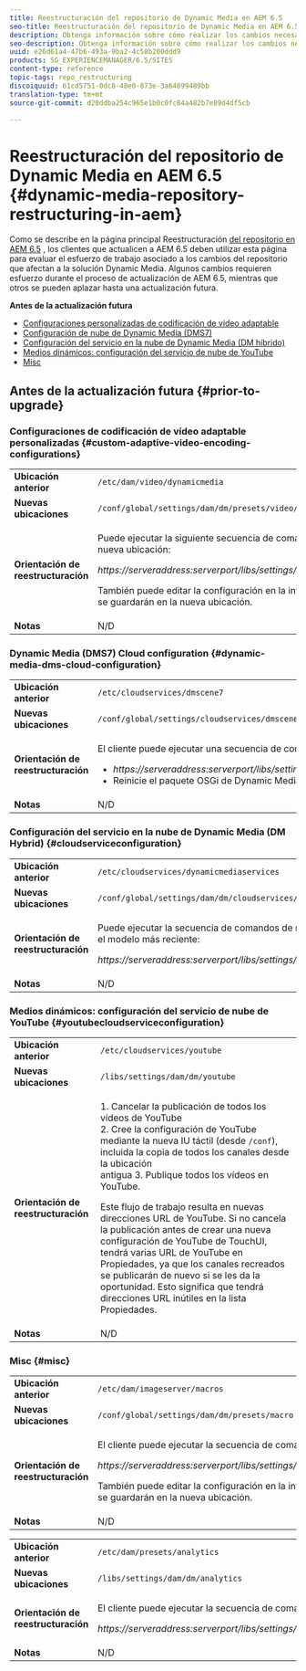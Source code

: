 ```yaml
---
title: Reestructuración del repositorio de Dynamic Media en AEM 6.5
seo-title: Reestructuración del repositorio de Dynamic Media en AEM 6.5
description: Obtenga información sobre cómo realizar los cambios necesarios para migrar a la nueva estructura de repositorio en AEM 6.5 para Dynamic Media.
seo-description: Obtenga información sobre cómo realizar los cambios necesarios para migrar a la nueva estructura de repositorio en AEM 6.5 para Dynamic Media.
uuid: e26d61a4-47b6-493a-9ba2-4c58b200ddd9
products: SG_EXPERIENCEMANAGER/6.5/SITES
content-type: reference
topic-tags: repo_restructuring
discoiquuid: 61cd5751-0dc8-48e0-873e-3a64899489bb
translation-type: tm+mt
source-git-commit: d20ddba254c965e1b0c0fc84a482b7e89d4df5cb

---
```



# Reestructuración del repositorio de Dynamic Media en AEM 6.5 {#dynamic-media-repository-restructuring-in-aem}

Como se describe en la página principal Reestructuración [del repositorio en AEM 6.5](/help/sites-deploying/repository-restructuring.md) , los clientes que actualicen a AEM 6.5 deben utilizar esta página para evaluar el esfuerzo de trabajo asociado a los cambios del repositorio que afectan a la solución Dynamic Media. Algunos cambios requieren esfuerzo durante el proceso de actualización de AEM 6.5, mientras que otros se pueden aplazar hasta una actualización futura.

**Antes de la actualización futura**

* [Configuraciones personalizadas de codificación de vídeo adaptable](/help/sites-deploying/dynamicmedia-repository-restructuring-in-aem-6-5.md#custom-adaptive-video-encoding-configurations)
* [Configuración de nube de Dynamic Media (DMS7)](/help/sites-deploying/dynamicmedia-repository-restructuring-in-aem-6-5.md#dynamic-media-dms-cloud-configuration)
* [Configuración del servicio en la nube de Dynamic Media (DM híbrido)](/help/sites-deploying/dynamicmedia-repository-restructuring-in-aem-6-5.md#cloudserviceconfiguration)
* [Medios dinámicos: configuración del servicio de nube de YouTube](/help/sites-deploying/dynamicmedia-repository-restructuring-in-aem-6-5.md#youtubecloudserviceconfiguration)
* [Misc](/help/sites-deploying/dynamicmedia-repository-restructuring-in-aem-6-5.md#misc)

## Antes de la actualización futura {#prior-to-upgrade}

### Configuraciones de codificación de vídeo adaptable personalizadas {#custom-adaptive-video-encoding-configurations}

<table>
 <tbody>
  <tr>
   <td><strong>Ubicación anterior</strong></td>
   <td><code>/etc/dam/video/dynamicmedia</code></td>
  </tr>
  <tr>
   <td><strong>Nuevas ubicaciones</strong></td>
   <td><code>/conf/global/settings/dam/dm/presets/video/jcr:content</code></td>
  </tr>
  <tr>
   <td><strong>Orientación de reestructuración</strong></td>
   <td><p>Puede ejecutar la siguiente secuencia de comandos de migración para migrar a la nueva ubicación:</p> <p><em>https://serveraddress:serverport/libs/settings/dam/dm/presets.migratedmcontent.json</em></p> <p>También puede editar la configuración en la interfaz de usuario de AEM y los cambios se guardarán en la nueva ubicación.</p> </td>
  </tr>
  <tr>
   <td><strong>Notas</strong></td>
   <td>N/D<br /> </td>
  </tr>
 </tbody>
</table>

### Dynamic Media (DMS7) Cloud configuration {#dynamic-media-dms-cloud-configuration}

<table>
 <tbody>
  <tr>
   <td><strong>Ubicación anterior</strong></td>
   <td><code>/etc/cloudservices/dmscene7</code></td>
  </tr>
  <tr>
   <td><strong>Nuevas ubicaciones</strong></td>
   <td><code>/conf/global/settings/cloudservices/dmscene7</code></td>
  </tr>
  <tr>
   <td><strong>Orientación de reestructuración</strong></td>
   <td><p>El cliente puede ejecutar una secuencia de comandos de migración en esta ubicación:<br /> </p>
    <ul>
     <li><em>https://serveraddress:serverport/libs/settings/dam/dm/presets.migratedmcontent.json</em></li>
     <li>Reinicie el paquete OSGi de Dynamic Media.</li>
    </ul> </td>
  </tr>
  <tr>
   <td><strong>Notas</strong></td>
   <td>N/D</td>
  </tr>
 </tbody>
</table>

### Configuración del servicio en la nube de Dynamic Media (DM Hybrid) {#cloudserviceconfiguration}

<table>
 <tbody>
  <tr>
   <td><strong>Ubicación anterior</strong></td>
   <td><code>/etc/cloudservices/dynamicmediaservices</code></td>
  </tr>
  <tr>
   <td><strong>Nuevas ubicaciones</strong></td>
   <td><code>/conf/global/settings/dam/dm/cloudservices/dynamicmediaservices</code></td>
  </tr>
  <tr>
   <td><strong>Orientación de reestructuración</strong></td>
   <td><p>Puede ejecutar la secuencia de comandos de migración siguiente para alinearla con el modelo más reciente:</p> <p><em>https://serveraddress:serverport/libs/settings/dam/dm/presets.migratedmcontent.jso</em></p> </td>
  </tr>
  <tr>
   <td><strong>Notas</strong></td>
   <td>N/D<br /> </td>
  </tr>
 </tbody>
</table>

### Medios dinámicos: configuración del servicio de nube de YouTube {#youtubecloudserviceconfiguration}

<table>
 <tbody>
  <tr>
   <td><strong>Ubicación anterior</strong></td>
   <td><code>/etc/cloudservices/youtube</code></td>
  </tr>
  <tr>
   <td><strong>Nuevas ubicaciones</strong></td>
   <td><code>/libs/settings/dam/dm/youtube</code></td>
  </tr>
  <tr>
   <td><strong>Orientación de reestructuración</strong></td>
   <td><p>1. Cancelar la publicación de todos los vídeos de YouTube<br /> 2. Cree la configuración de YouTube mediante la nueva IU táctil (desde <code>/conf</code>), incluida la copia de todos los canales desde la ubicación<br /> antigua 3. Publique todos los vídeos en YouTube.</p> <p>Este flujo de trabajo resulta en nuevas direcciones URL de YouTube. Si no cancela la publicación antes de crear una nueva configuración de YouTube de TouchUI, tendrá varias URL de YouTube en Propiedades, ya que los canales recreados se publicarán de nuevo si se les da la oportunidad. Esto significa que tendrá direcciones URL inútiles en la lista Propiedades.</p> </td>
  </tr>
  <tr>
   <td><strong>Notas</strong></td>
   <td>N/D<br /> </td>
  </tr>
 </tbody>
</table>

### Misc {#misc}

<table>
 <tbody>
  <tr>
   <td><strong>Ubicación anterior</strong></td>
   <td><code>/etc/dam/imageserver/macros</code></td>
  </tr>
  <tr>
   <td><strong>Nuevas ubicaciones</strong></td>
   <td><code>/conf/global/settings/dam/dm/presets/macro</code></td>
  </tr>
  <tr>
   <td><strong>Orientación de reestructuración</strong></td>
   <td><p>El cliente puede ejecutar la secuencia de comandos de migración siguiente.</p> <p><em>https://serveraddress:serverport/libs/settings/dam/dm/presets.migratedmcontent.json</em></p> <p>También puede editar la configuración en la interfaz de usuario de AEM y los cambios se guardarán en la nueva ubicación.</p> </td>
  </tr>
  <tr>
   <td><strong>Notas</strong></td>
   <td>N/D</td>
  </tr>
 </tbody>
</table>

<table>
 <tbody>
  <tr>
   <td><strong>Ubicación anterior</strong></td>
   <td><code>/etc/dam/presets/analytics</code></td>
  </tr>
  <tr>
   <td><strong>Nuevas ubicaciones</strong></td>
   <td><code>/libs/settings/dam/dm/analytics</code></td>
  </tr>
  <tr>
   <td><strong>Orientación de reestructuración</strong></td>
   <td><p>El cliente puede ejecutar la secuencia de comandos de migración siguiente.</p> <p><em>https://serveraddress:serverport/libs/settings/dam/dm/presets.migratedmcontent.json</em></p> </td>
  </tr>
  <tr>
   <td><strong>Notas</strong></td>
   <td>N/D</td>
  </tr>
 </tbody>
</table>

